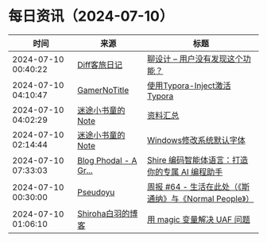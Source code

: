 ﻿# 每日资讯（2024-07-10）

|时间|来源|标题|
|---|---|---|
|2024-07-10 00:40:22|[Diff客旅日记](https://diff.im/blog/?feed=rss2)|[聊设计 – 用户没有发现这个功能？](https://diff.im/blog/?p=1686)|
|2024-07-10 04:10:47|[GamerNoTitle](https://bili33.top/atom.xml)|[使用Typora-Inject激活Typora](https://bili33.top/posts/Typora-Inject/)|
|2024-07-10 04:02:29|[迷途小书童的Note](https://xugaoxiang.com/feed)|[资料汇总](https://xugaoxiang.com/2024/07/10/documents/)|
|2024-07-10 02:14:44|[迷途小书童的Note](https://xugaoxiang.com/feed)|[Windows修改系统默认字体](https://xugaoxiang.com/2024/07/10/windows-font-setting/)|
|2024-07-10 07:33:03|[Blog Phodal - A Gr...](https://www.phodal.com/blog/feeds/rss/)|[Shire 编码智能体语言：打造你的专属 AI 编程助手](http://www.phodal.com/blog/shire-agent-language-introduction/)|
|2024-07-10 00:30:00|[Pseudoyu](https://www.pseudoyu.com/zh/index.xml)|[周报 #64 - 生活在此处（《斯通纳》与《Normal People》）](https://www.pseudoyu.com/zh/2024/07/10/weekly_review_20240710/)|
|2024-07-10 01:06:10|[Shiroha白羽的博客](https://hukeqing.github.io/rss.xml)|[用 magic 变量解决 UAF 问题](https://blog.mauve.icu/2024/07/10/cpp/magic-variable-resolve-UAF/)|
